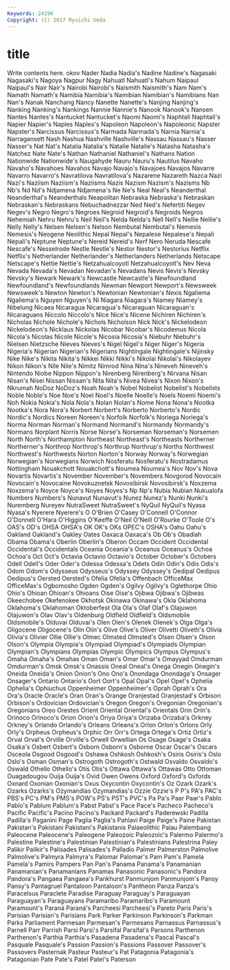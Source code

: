 ```yaml
---
Keywords: 24196 
Copyright: (C) 2017 Ryuichi Ueda
---
```


# title

Write contents here.
okov Nader
Nadia Nadia's Nadine Nadine's Nagasaki Nagasaki's Nagoya Nagpur Nagy Nahuatl
Nahuatl's Nahum Naipaul Naipaul's Nair Nair's Nairobi Nairobi's Naismith Naismith's
Nam Nam's Namath Namath's Namibia Namibia's Namibian Namibian's Namibians Nan
Nan's Nanak Nanchang Nancy Nanette Nanette's Nanjing Nanjing's Nanking Nanking's
Nankings Nannie Nannie's Nanook Nanook's Nansen Nantes Nantes's Nantucket Nantucket's
Naomi Naomi's Naphtali Naphtali's Napier Napier's Naples Naples's Napoleon Napoleon's
Napoleonic Napster Napster's Narcissus Narcissus's Narmada Narmada's Narnia Narnia's Narragansett
Nash Nashua Nashville Nashville's Nassau Nassau's Nasser Nasser's Nat Nat's
Natalia Natalia's Natalie Natalie's Natasha Natasha's Natchez Nate Nate's Nathan
Nathaniel Nathaniel's Nathans Nation Nationwide Nationwide's Naugahyde Nauru Nauru's Nautilus
Navaho Navaho's Navahoes Navahos Navajo Navajo's Navajoes Navajos Navarre Navarro
Navarro's Navratilova Navratilova's Nazarene Nazareth Nazca Nazi Nazi's Naziism Naziism's
Naziisms Nazis Nazism Nazism's Nazisms Nb Nb's Nd Nd's Ndjamena
Ndjamena's Ne Ne's Neal Neal's Neanderthal Neanderthal's Neanderthals Neapolitan Nebraska
Nebraska's Nebraskan Nebraskan's Nebraskans Nebuchadnezzar Ned Ned's Nefertiti Negev Negev's
Negro Negro's Negroes Negroid Negroid's Negroids Negros Nehemiah Nehru Nehru's
Neil Neil's Nelda Nelda's Nell Nell's Nellie Nellie's Nelly Nelly's
Nelsen Nelsen's Nelson Nembutal Nembutal's Nemesis Nemesis's Neogene Neolithic Nepal
Nepal's Nepalese Nepalese's Nepali Nepali's Neptune Neptune's Nereid Nereid's Nerf
Nero Neruda Nescafe Nescafe's Nesselrode Nestle Nestle's Nestor Nestor's Nestorius
Netflix Netflix's Netherlander Netherlander's Netherlanders Netherlands Netscape Netscape's Nettie Nettie's
Netzahualcoyotl Netzahualcoyotl's Nev Neva Nevada Nevada's Nevadan Nevadan's Nevadans Nevis
Nevis's Nevsky Nevsky's Newark Newark's Newcastle Newcastle's Newfoundland Newfoundland's Newfoundlands
Newman Newport Newport's Newsweek Newsweek's Newton Newton's Newtonian Newtonian's Nexis
Ngaliema Ngaliema's Nguyen Nguyen's Ni Niagara Niagara's Niamey Niamey's Nibelung
Nicaea Nicaragua Nicaragua's Nicaraguan Nicaraguan's Nicaraguans Niccolo Niccolo's Nice Nice's
Nicene Nichiren Nichiren's Nicholas Nichole Nichole's Nichols Nicholson Nick Nick's
Nickelodeon Nickelodeon's Nicklaus Nickolas Nicobar Nicobar's Nicodemus Nicola Nicola's Nicolas
Nicole Nicole's Nicosia Nicosia's Niebuhr Niebuhr's Nielsen Nietzsche Nieves Nieves's
Nigel Nigel's Niger Niger's Nigeria Nigeria's Nigerian Nigerian's Nigerians Nightingale
Nightingale's Nijinsky Nike Nike's Nikita Nikita's Nikkei Nikki Nikki's Nikolai
Nikolai's Nikolayev Nikon Nikon's Nile Nile's Nimitz Nimrod Nina Nina's
Nineveh Nineveh's Nintendo Niobe Nippon Nippon's Nirenberg Nirenberg's Nirvana Nisan
Nisan's Nisei Nissan Nissan's Nita Nita's Nivea Nivea's Nixon Nixon's
Nkrumah NoDoz NoDoz's Noah Noah's Nobel Nobelist Nobelist's Nobelists Noble
Noble's Noe Noe's Noel Noel's Noelle Noelle's Noels Noemi Noemi's
Noh Nokia Nokia's Nola Nola's Nolan Nolan's Nome Nona Nona's
Nootka Nootka's Nora Nora's Norbert Norbert's Norberto Norberto's Nordic Nordic's
Nordics Noreen Noreen's Norfolk Norfolk's Noriega Noriega's Norma Norman Norman's
Normand Normand's Normandy Normandy's Normans Norplant Norris Norse Norse's Norseman
Norseman's Norsemen North North's Northampton Northeast Northeast's Northeasts Northerner Northerner's
Northrop Northrop's Northrup Northrup's Norths Northwest Northwest's Northwests Norton Norton's
Norway Norway's Norwegian Norwegian's Norwegians Norwich Nosferatu Nosferatu's Nostradamus Nottingham
Nouakchott Nouakchott's Noumea Noumea's Nov Nov's Nova Novartis Novartis's November
November's Novembers Novgorod Novocain Novocain's Novocaine Novokuznetsk Novosibirsk Novosibirsk's Noxzema
Noxzema's Noyce Noyce's Noyes Noyes's Np Np's Nubia Nubian Nukualofa
Numbers Numbers's Nunavut Nunavut's Nunez Nunez's Nunki Nunki's Nuremberg Nureyev
NutraSweet NutraSweet's NyQuil NyQuil's Nyasa Nyasa's Nyerere Nyerere's O O'Brien
O'Casey O'Connell O'Connor O'Donnell O'Hara O'Higgins O'Keeffe O'Neil O'Neill O'Rourke
O'Toole O's OAS's OD's OHSA OHSA's OK OK's OKs OPEC's
OSHA's Oahu Oahu's Oakland Oakland's Oakley Oates Oaxaca Oaxaca's Ob
Ob's Obadiah Obama Obama's Oberlin Oberlin's Oberon Occam Occident Occidental
Occidental's Occidentals Oceania Oceania's Oceanus Oceanus's Ochoa Ochoa's Oct Oct's
Octavia Octavio Octavio's October October's Octobers Odell Odell's Oder Oder's
Odessa Odessa's Odets Odin Odin's Odis Odis's Odom Odom's Odysseus
Odysseus's Odyssey Odyssey's Oedipal Oedipus Oedipus's Oersted Oersted's Ofelia Ofelia's
Offenbach OfficeMax OfficeMax's Ogbomosho Ogden Ogden's Ogilvy Ogilvy's Oglethorpe Ohio
Ohio's Ohioan Ohioan's Ohioans Oise Oise's Ojibwa Ojibwa's Ojibwas Okeechobee
Okefenokee Okhotsk Okinawa Okinawa's Okla Oklahoma Oklahoma's Oklahoman Oktoberfest Ola
Ola's Olaf Olaf's Olajuwon Olajuwon's Olav Olav's Oldenburg Oldfield Oldfield's
Oldsmobile Oldsmobile's Olduvai Olduvai's Olen Olen's Olenek Olenek's Olga Olga's
Oligocene Oligocene's Olin Olin's Olive Olive's Oliver Olivetti Olivetti's Olivia
Olivia's Olivier Ollie Ollie's Olmec Olmsted Olmsted's Olsen Olsen's Olson
Olson's Olympia Olympia's Olympiad Olympiad's Olympiads Olympian Olympian's Olympians Olympias
Olympic Olympics Olympus Olympus's Omaha Omaha's Omahas Oman Oman's Omar
Omar's Omayyad Omdurman Omdurman's Omsk Omsk's Onassis Oneal Oneal's Onega
Onegin Onegin's Oneida Oneida's Onion Onion's Ono Ono's Onondaga Onondaga's
Onsager Onsager's Ontario Ontario's Oort Oort's Opal Opal's Opel Opel's
Ophelia Ophelia's Ophiuchus Oppenheimer Oppenheimer's Oprah Oprah's Ora Ora's Oracle
Oracle's Oran Oran's Orange Oranjestad Oranjestad's Orbison Orbison's Ordovician Ordovician's
Oregon Oregon's Oregonian Oregonian's Oregonians Oreo Orestes Orient Oriental Oriental's
Orientals Orin Orin's Orinoco Orinoco's Orion Orion's Oriya Oriya's Orizaba
Orizaba's Orkney Orkney's Orlando Orlando's Orleans Orleans's Orlon Orlon's Orlons
Orly Orly's Orpheus Orpheus's Orphic Orr Orr's Ortega Ortega's Ortiz
Ortiz's Orval Orval's Orville Orville's Orwell Orwellian Os Osage Osage's
Osaka Osaka's Osbert Osbert's Osborn Osborn's Osborne Oscar Oscar's Oscars
Osceola Osgood Osgood's Oshawa Oshkosh Oshkosh's Osiris Osiris's Oslo Oslo's
Osman Osman's Ostrogoth Ostrogoth's Ostwald Osvaldo Osvaldo's Oswald Othello Othello's
Otis Otis's Ottawa Ottawa's Ottawas Otto Ottoman Ouagadougou Ouija Ouija's
Ovid Owen Owens Oxford Oxford's Oxfords Oxnard Oxonian Oxonian's Oxus
Oxycontin Oxycontin's Oz Ozark Ozark's Ozarks Ozarks's Ozymandias Ozymandias's Ozzie
Ozzie's P P's PA's PAC's PBS's PC's PM's PMS's POW's
PS's PST's PVC's Pa Pa's Paar Paar's Pablo Pablo's Pablum
Pablum's Pabst Pabst's Pace Pace's Pacheco Pacheco's Pacific Pacific's Pacino
Pacino's Packard Packard's Paderewski Padilla Padilla's Paganini Page Paglia Paglia's
Pahlavi Paige Paige's Paine Pakistan Pakistan's Pakistani Pakistani's Pakistanis Palaeolithic
Palau Palembang Paleocene Paleocene's Paleogene Paleozoic Paleozoic's Palermo Palermo's Palestine
Palestine's Palestinian Palestinian's Palestinians Palestrina Paley Palikir Palikir's Palisades Palisades's
Palladio Palmer Palmerston Palmolive Palmolive's Palmyra Palmyra's Palomar Palomar's Pam
Pam's Pamela Pamela's Pamirs Pampers Pan Pan's Panama Panama's Panamanian
Panamanian's Panamanians Panamas Panasonic Panasonic's Pandora Pandora's Pangaea Pangaea's Pankhurst
Panmunjom Panmunjom's Pansy Pansy's Pantagruel Pantaloon Pantaloon's Pantheon Panza Panza's
Paracelsus Paraclete Paradise Paraguay Paraguay's Paraguayan Paraguayan's Paraguayans Paramaribo Paramaribo's
Paramount Paramount's Paraná Paraná's Parcheesi Parcheesi's Pareto Paris Paris's Parisian
Parisian's Parisians Park Parker Parkinson Parkinson's Parkman Parks Parliament Parmesan
Parmesan's Parmesans Parnassus Parnassus's Parnell Parr Parrish Parsi Parsi's Parsifal
Parsifal's Parsons Parthenon Parthenon's Parthia Parthia's Pasadena Pasadena's Pascal Pascal's
Pasquale Pasquale's Passion Passion's Passions Passover Passover's Passovers Pasternak Pasteur
Pasteur's Pat Patagonia Patagonia's Patagonian Pate Pate's Patel Patel's Paterson
